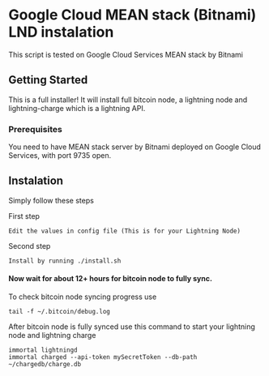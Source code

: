 # Google Cloud MEAN stack (Bitnami) LND instalation

This script is tested on Google Cloud Services MEAN stack by Bitnami

## Getting Started

This is a full installer! It will install full bitcoin node, a lightning node and lightning-charge which is a lightning API.

### Prerequisites

You need to have MEAN stack server by Bitnami deployed on Google Cloud Services, with port 9735 open.

## Instalation

Simply follow these steps

First step

```
Edit the values in config file (This is for your Lightning Node)
```

Second step

```
Install by running ./install.sh
```

#### Now wait for about 12+ hours for bitcoin node to fully sync.

To check bitcoin node syncing progress use

```
tail -f ~/.bitcoin/debug.log
```

After bitcoin node is fully synced use this command to start your lightning node and lightning charge

```
immortal lightningd
immortal charged --api-token mySecretToken --db-path ~/chargedb/charge.db
```
